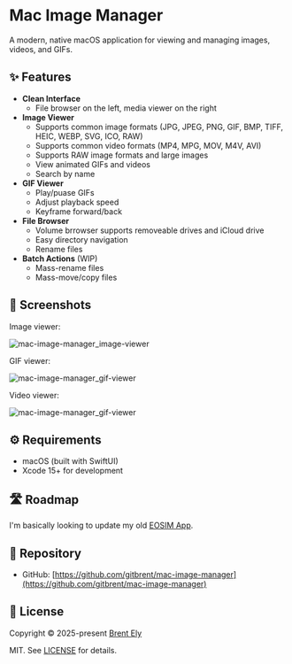 # Mac Image Manager

A modern, native macOS application for viewing and managing images, videos, and GIFs.

## ✨ Features

- **Clean Interface**
  - File browser on the left, media viewer on the right
- **Image Viewer**
  - Supports common image formats (JPG, JPEG, PNG, GIF, BMP, TIFF, HEIC, WEBP, SVG, ICO, RAW)
  - Supports common video formats (MP4, MPG, MOV, M4V, AVI)
  - Supports RAW image formats and large images
  - View animated GIFs and videos
  - Search by name
- **GIF Viewer**
  - Play/puase GIFs
  - Adjust playback speed
  - Keyframe forward/back
- **File Browser**
  - Volume brrowser supports removeable drives and iCloud drive
  - Easy directory navigation
  - Rename files
- **Batch Actions** (WIP)
  - Mass-rename files
  - Mass-move/copy files

## 📸 Screenshots

Image viewer:

![mac-image-manager_image-viewer](https://github.com/user-attachments/assets/7102907f-71f8-4e80-bb86-0e2ce70fefe0)

GIF viewer:

![mac-image-manager_gif-viewer](https://github.com/user-attachments/assets/1d26537c-2ec7-4f8c-99d1-cc4f5ea16c23)

Video viewer:

![mac-image-manager_gif-viewer](https://github.com/user-attachments/assets/383ee34b-8dbe-4e0f-baad-af98150e3120)

## ⚙️ Requirements

- macOS (built with SwiftUI)
- Xcode 15+ for development

## 🛣️ Roadmap

I'm basically looking to update my old [EOSIM App](https://eosim.sourceforge.net).

## 🔗 Repository

- GitHub: [https://github.com/gitbrent/mac-image-manager](https://github.com/gitbrent/mac-image-manager)

## 📜 License

Copyright © 2025-present [Brent Ely](https://github.com/gitbrent/)

MIT. See [LICENSE](LICENSE) for details.
